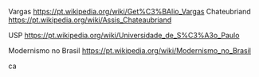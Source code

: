 Vargas
https://pt.wikipedia.org/wiki/Get%C3%BAlio_Vargas
Chateubriand
https://pt.wikipedia.org/wiki/Assis_Chateaubriand

USP
https://pt.wikipedia.org/wiki/Universidade_de_S%C3%A3o_Paulo

Modernismo no Brasil
https://pt.wikipedia.org/wiki/Modernismo_no_Brasil


ca
